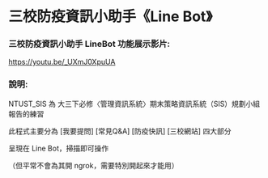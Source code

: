 # 三校防疫資訊小助手《Line Bot》

### 三校防疫資訊小助手 LineBot 功能展示影片:
https://youtu.be/_UXmJ0XpuUA

### 說明:
NTUST_SIS 為 大三下必修〈管理資訊系統〉期末策略資訊系統（SIS）規劃小組報告的練習

此程式主要分為 [我要提問] [常見Q&A] [防疫快訊] [三校網站] 四大部分

呈現在 Line Bot，掃描即可操作

（但平常不會為其開 ngrok，需要特別開起來才能用）

